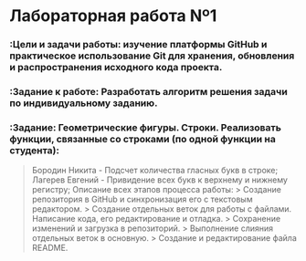 # Лабораторная работа Nº1
### :Цели и задачи работы: изучение платформы GitHub и практическое использование Git для хранения, обновления и распространения исходного кода проекта. 
### :Задание к работе: Разработать алгоритм решения задачи по индивидуальному заданию. 
### :Задание: Геометрические фигуры. Строки. Реализовать функции, связанные со строками (по одной функции на студента):
> Бородин Никита -  Подсчет количества гласных букв в строке;
> Лагерев Евгений - Привидение всех букв к верхнему и нижнему регистру;
> Описание всех этапов процесса работы:
﻿﻿﻿> Создание репозитория в GitHub и синхронизация его с текстовым редактором.
﻿﻿﻿> Создание отдельных веток для работы с файлами.
> ﻿﻿﻿Написание кода, его редактирование и отладка.
﻿﻿﻿> Сохранение изменений и загрузка в репозиторий.
﻿﻿﻿> Выполнение слияния отдельных веток в основную.
﻿﻿﻿> Создание и редактирование файла README.
